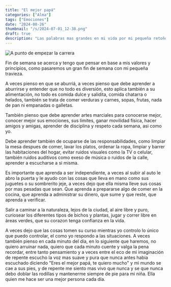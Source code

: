 ```yaml
---
title: "El mejor papá"
categories: ["Alma"]
tags: ["Emociones"]
date: "2024-08-26"
thumbnail: "/s/2024-07-01_12-38.png"
draft: true
description: "Las palabras mas grandes en mi vida por mi pequeña retoño."
---
```


![A punto de empezar la carrera](i/2024-07-01_12-42.png)

Fin de semana se acerca y tengo que pensar en base a mis valores y principios, como pasaremos un gran fin de semana con mi pequeña travieza.

A veces pienso en que se aburriá, a veces pienso que debe aprender a aburrirse y entender que no todo es diversión, esto aplica también a su alimentación, no todo es comida dulce y salidita, comida chatarra o helados, también se trata de comer verduras y carnes, sopas, frutas, nada de pan ni empanadas o galletas.

También pienso que debe aprender artes marciales para conocerse mejor, conocer mejor sus emociones, sus límites, ganar movilidad física, hacer amigos y amigas, aprender de disciplina y respeto cada semana, asi como yo.

Debe aprender también de ocuparse de las responsabilidades, como limpiar la mesa despues de comer, lavar los platos, ordenar la ropa, limpiar y barrer las habitaciones del hogar, evitar ruidos visuales como la TV o celular, también ruidos auditivos como exeso de música o ruidos de la calle, aprender a escucharse a si misma.

Es importante que aprenda a ser independiente, a veces al subir al auto le abro la puerta y le ayudo con las cosas que lleva en mano como sus juguetes o su sombrerito jeje, a veces dejo que ella misma lleve sus cosas por mas pesadas que sean. Que aprenda a prepararse algo de comer en la cocina, que aprenda a administrar su dinero, que sume y que reste, que aprenda a verificar.

Salir a caminar a la naturaleza, lejos de la ciudad, al aire libre y puro, curiosear los diferentes tipos de bichos y plantas, jugar y correr libre en áreas verdes, que su corazon tenga confianza en la vida.

A veces dejo que las cosas tomen su curso mientras yo controlo lo único que puedo controlar, el como yo respondo a las situaciones. A veces también pienso en cada minuto del día, en lo siguiente que haremos, no quiero arruinar nada, quiero que cada minuto cuente y valga la pena recordar, entre tanto pensamiento y a veces entre el eco de mi imaginación de repente escucho la voz mas suave y pura que nunca antes habia escuchado diciendo "Eres el mejor papá, te quiero mucho" y mi mundo se cae a sus pies, y de repente me siento mas vivo que nunca y se que nunca debo doblar las rodillas y mantenerme siempre de pie para mi niña. Ella quien me hace ser una mejor persona cada día.
